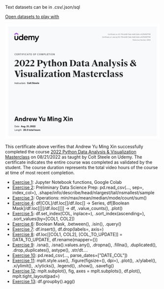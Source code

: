 Text datasets can be in .csv/.json/sql

[Open datasets to play with](https://www.kaggle.com/datasets)

![certificate](certificate.jpg)


This certificate above verifies that Andrew Yu Ming Xin successfully completed the course
[2022 Python Data Analysis & Visualization Masterclass](https://www.udemy.com/course/python-data-analysis-visualization/) on 08/21/2022 as taught by Colt Steele on Udemy.
The certificate indicates the entire course was completed as validated by the student. 
The course duration represents the total video hours of the course at time of most recent completion.

- [Exercise 1](Exercise_1_Jupyter_Basics.ipynb): Jupyter Notebook functions, Google Colab
- [Exercise 2](Exercise_2_Dataframe_Basics.ipynb): Preliminary Data Science Prep: pd.read_csv(..., sep=, index_col=), .shape/info/describe/head/nlargest/tail/nsmallest/sample
- [Exercise 3](Exercise_3_DF_Analysis.ipynb): Operations: min/max/mean/median/mode/count/sum()
- [Exercise 4](Exercise_4_Series.ipynb): df[COL]/df.loc[]/df.iloc[] -> Series, df[Boolean Mask]/df.loc[[]]/df.iloc[[]] -> df, .value_counts(), .plot()
- [Exercise 5](Exercise_5_Indexes_Sorting.ipynb): df.set_index(COL, inplace=), .sort_index(ascending=), .sort_values(by=[COL1, COL2])
- [Exercise 6](Exercise_6_Filtering.ipynb): Boolean Mask, .between(), .isin(), .query()
- [Exercise 7](Exercise_7_Adding_Removing_Columns.ipynb): df.insert(), df.drop(labels=, axis=)
- [Exercise 8](Exercise_8_Updating_Data.ipynb): df.loc[[COL1, COL2], [COL_TO_UPDATE]] = DATA_TO_UPDATE, df.rename(mapper={})
- [Exercise 9](Exercise_9_Types_NaN.ipynb): .isna(), .isna().values.any(), .dropna(), .fillna(), .duplicated(), .drop_duplicates(), astype(), .str/dt....
- [Exercise 10](Exercise_10_Dates.ipynb): pd.read_csv(..., parse_dates=["DATE_COL"])
- [Exercise 11](Exercise_11_Matplotlib.ipynb): mplt.style.use(), .figure(figsize=(), dpi=), .plot(), .x/ylabel(), .x/ylimit(), .x/yticks(), .legend(), .show(), .savefig()
- [Exercise 12](Exercise_12_Pandas_Plotting.ipynb): mplt.subplot(), fig, axes = mplt.subplots(), df.plot(), mplt.tight_layout(pad=)
- [Exercise 13](Exercise_13_GroupBy.ipynb): df.groupby().agg()
